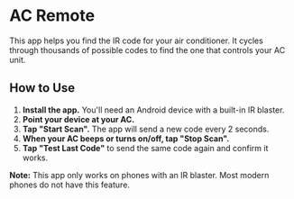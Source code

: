 # AC Remote

This app helps you find the IR code for your air conditioner. It cycles through thousands of possible codes to find the one that controls your AC unit.

## How to Use

1.  **Install the app.** You'll need an Android device with a built-in IR blaster.
2.  **Point your device at your AC.**
3.  **Tap "Start Scan".** The app will send a new code every 2 seconds.
4.  **When your AC beeps or turns on/off, tap "Stop Scan".**
5.  **Tap "Test Last Code"** to send the same code again and confirm it works.

**Note:** This app only works on phones with an IR blaster. Most modern phones do not have this feature.
